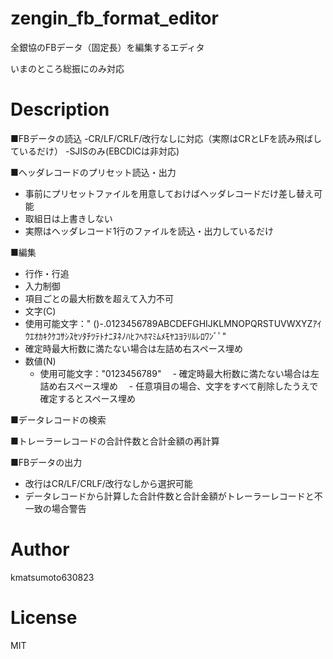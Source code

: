 # zengin_fb_format_editor
全銀協のFBデータ（固定長）を編集するエディタ

いまのところ総振にのみ対応

# Description

■FBデータの読込
-CR/LF/CRLF/改行なしに対応（実際はCRとLFを読み飛ばしているだけ）
-SJISのみ(EBCDICは非対応)

■ヘッダレコードのプリセット読込・出力
- 事前にプリセットファイルを用意しておけばヘッダレコードだけ差し替え可能
- 取組日は上書きしない
- 実際はヘッダレコード1行のファイルを読込・出力しているだけ

■編集
- 行作・行追
- 入力制御
 - 項目ごとの最大桁数を超えて入力不可
 - 文字(C)
  - 使用可能文字：" ()-.0123456789ABCDEFGHIJKLMNOPQRSTUVWXYZｱｲｳｴｵｶｷｸｹｺｻｼｽｾｿﾀﾁﾂﾃﾄﾅﾆﾇﾈﾉﾊﾋﾌﾍﾎﾏﾐﾑﾒﾓﾔﾕﾖﾗﾘﾙﾚﾛﾜﾝﾞﾟ"
  - 確定時最大桁数に満たない場合は左詰め右スペース埋め
 - 数値(N)
   - 使用可能文字："0123456789"
 　- 確定時最大桁数に満たない場合は左詰め右スペース埋め
 　- 任意項目の場合、文字をすべて削除したうえで確定するとスペース埋め
 
■データレコードの検索

■トレーラーレコードの合計件数と合計金額の再計算

■FBデータの出力
- 改行はCR/LF/CRLF/改行なしから選択可能
- データレコードから計算した合計件数と合計金額がトレーラーレコードと不一致の場合警告

# Author
kmatsumoto630823

# License
MIT
